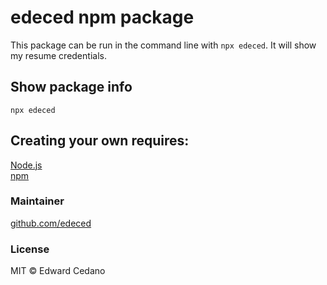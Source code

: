 # edeced npm package

This package can be run in the command line with `npx edeced`. It will show my resume credentials. 

## Show package info

`npx edeced`

## Creating your own requires:
[Node.js](https://nodejs.org/en/download/)  
[npm](https://docs.npmjs.com/creating-and-publishing-unscoped-public-packages)  

### Maintainer
[github.com/edeced](https://github.com/edeced/edeced-node-app)  

### License  
MIT © Edward Cedano
